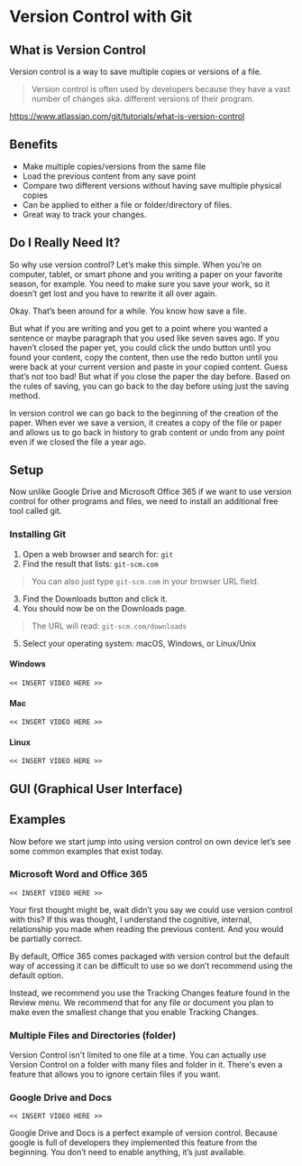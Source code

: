 # Version Control with Git

## What is Version Control

Version control is a way to save multiple copies or versions of a file.

> Version control is often used by developers because they have a vast number of changes aka. different versions of their program.

https://www.atlassian.com/git/tutorials/what-is-version-control 


## Benefits

- Make multiple copies/versions from the same file
- Load the previous content from any save point
- Compare two different versions without having save multiple physical copies
- Can be applied to either a file or folder/directory of files.
- Great way to track your changes.


## Do I Really Need It?

So why use version control? Let’s make this simple. When you’re on computer, tablet, or smart phone and you writing a paper on your favorite season, for example. You need to make sure you save your work, so it doesn’t get lost and you have to rewrite it all over again. 

Okay. That’s been around for a while. You know how save a file. 

But what if you are writing and you get to a point where you wanted a sentence or maybe paragraph that you used like seven saves ago. If you haven’t closed the paper yet, you could click the undo button until you found your content, copy the content, then use the redo button until you were back at your current version and paste in your copied content. Guess that’s not too bad! But what if you close the paper the day before. Based on the rules of saving, you can go back to the day before using just the saving method.

In version control we can go back to the beginning of the creation of the paper. When ever we save a version, it creates a copy of the file or paper and allows us to go back in history to grab content or undo from any point even if we closed the file a year ago. 


## Setup

Now unlike Google Drive and Microsoft Office 365 if we want to use version control for other programs and files, we need to install an additional free tool called git.  

### Installing Git

1.	Open a web browser and search for: `git`
2.	Find the result that lists: `git-scm.com`

> You can also just type `git-scm.com` in your browser URL field.

3.	Find the Downloads button and click it. 
4.	You should now be on the Downloads page. 

> The URL will read: `git-scm.com/downloads`

5.	Select your operating system: macOS, Windows, or Linux/Unix


#### Windows

    << INSERT VIDEO HERE >>

#### Mac

    << INSERT VIDEO HERE >>

#### Linux

    << INSERT VIDEO HERE >>



## GUI (Graphical User Interface) 


## Examples

Now before we start jump into using version control on own device let’s see some common examples that exist today.

### Microsoft Word and Office 365

    << INSERT VIDEO HERE >>

Your first thought might be, wait didn’t you say we could use version control with this? If this was thought, I understand the cognitive, internal, relationship you made when reading the previous content. And you would be partially correct. 

By default, Office 365 comes packaged with version control but the default way of accessing it can be difficult to use so we don’t recommend using the default option.

Instead, we recommend you use the Tracking Changes feature found in the Review menu. We recommend that for any file or document you plan to make even the smallest change that you enable Tracking Changes. 

### Multiple Files and Directories (folder)

Version Control isn't limited to one file at a time. You can actually use Version Control on a folder with many files and folder in it. There's even a feature that allows you to ignore certain files if you want.

### Google Drive and Docs

    << INSERT VIDEO HERE >>

Google Drive and Docs is a perfect example of version control. Because google is full of developers they implemented this feature from the beginning. You don’t need to enable anything, it’s just available. 